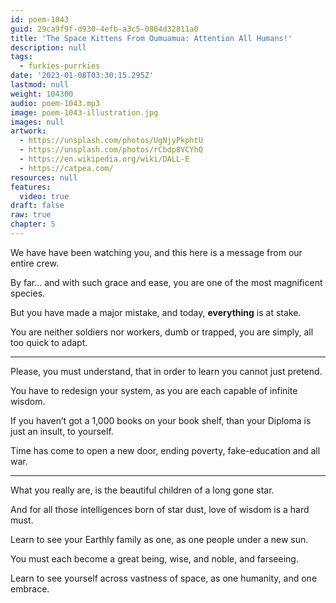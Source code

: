```yaml
---
id: poem-1043
guid: 29ca9f9f-d930-4efb-a3c5-0804d32811a0
title: 'The Space Kittens From Oumuamua: Attention All Humans!'
description: null
tags:
  - furkies-purrkies
date: '2023-01-08T03:30:15.295Z'
lastmod: null
weight: 104300
audio: poem-1043.mp3
image: poem-1043-illustration.jpg
images: null
artwork:
  - https://unsplash.com/photos/UgNjyPkphtU
  - https://unsplash.com/photos/rCbdp8VCYhQ
  - https://en.wikipedia.org/wiki/DALL-E
  - https://catpea.com/
resources: null
features:
  video: true
draft: false
raw: true
chapter: 5
---
```


We have have been watching you,
and this here is a message from our entire crew.

By far... and with such grace and ease,
you are one of the most magnificent species.

But you have made a major mistake,
and today, __everything__ is at stake.

You are neither soldiers nor workers, dumb or trapped,
you are simply, all too quick to adapt.

---

Please, you must understand,
that in order to learn you cannot just pretend.

You have to redesign your system,
as you are each capable of infinite wisdom.

If you haven’t got a 1,000 books on your book shelf,
than your Diploma is just an insult, to yourself.

Time has come to open a new door,
ending poverty, fake-education and all war.

---

What you really are,
is the beautiful children of a long gone star.

And for all those intelligences born of star dust,
love of wisdom is a hard must.

Learn to see your Earthly family as one,
as one people under a new sun.

You must each become a great being,
wise, and noble, and farseeing.

Learn to see yourself across vastness of space,
as one humanity, and one embrace.

